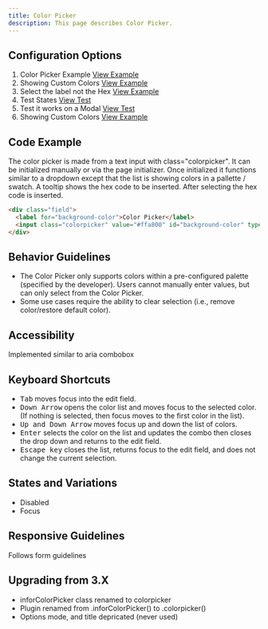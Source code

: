 ```yaml
---
title: Color Picker
description: This page describes Color Picker.
---
```


## Configuration Options

1. Color Picker Example [View Example]( ../components/colorpicker/example-index)
1. Showing Custom Colors [View Example]( ../components/colorpicker/example-custom-labels)
1. Select the label not the Hex [View Example]( ../components/colorpicker/example-show-label)
1. Test States [View Test]( ../components/colorpicker/test-states)
1. Test it works on a Modal [View Test]( ../components/colorpicker/test-modal)
1. Showing Custom Colors [View Example]( ../components/colorpicker/example-sizes)

## Code Example

The color picker is made from a text input with class="colorpicker". It can be initialized manually or via the page initializer. Once initialized it functions similar to a dropdown except that the list is showing colors in a pallette / swatch. A tooltip shows the hex code to be inserted. After selecting the hex code is inserted.

```html
<div class="field">
  <label for="background-color">Color Picker</label>
  <input class="colorpicker" value="#ffa800" id="background-color" type="text" />
</div>
```

## Behavior Guidelines

- The Color Picker only supports colors within a pre-configured palette (specified by the developer). Users cannot manually enter values, but can only select from the Color Picker.
- Some use cases require the ability to clear selection (i.e., remove color/restore default color).

## Accessibility

Implemented similar to aria combobox

## Keyboard Shortcuts

- <kbd>Tab</kbd> moves focus into the edit field.
- <kbd>Down Arrow</kbd> opens the color list and moves focus to the selected color. (If nothing is selected, then focus moves to the first color in the list).
- <kbd>Up and Down Arrow</kbd> moves focus up and down the list of colors.
- <kbd>Enter</kbd> selects the color on the list and updates the combo then closes the drop down and returns to the edit field.
- <kbd>Escape key</kbd> closes the list, returns focus to the edit field, and does not change the current selection.

## States and Variations

- Disabled
- Focus

## Responsive Guidelines

Follows form guidelines

## Upgrading from 3.X

- inforColorPicker class renamed to colorpicker
- Plugin renamed from .inforColorPicker() to .colorpicker()
- Options mode, and title depricated (never used)
